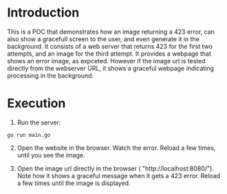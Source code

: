 # Introduction
This is a POC that demonstrates how an image returning a 423 error, can also show a gracefull screen to the user, and even generate it in the background. 
It consists of a web server that returns 423 for the first two attempts, and an image for the third attempt.
It provides a webpage that shows an error image, as expceted.  However if the image url is tested directly from the webserver URL, it shows a graceful webpage indicating processing in the background. 

# Execution

1. Run the server:
```
go run main.go 
```


2. Open the website in the browser.  Watch the error.  Reload a few times, until you see the image.


3. Open the image url directly in the browser ( "http://localhost:8080/").   Note how it shows a graceful message when it gets a 423 error.  Reload a few times until the image is displayed.

